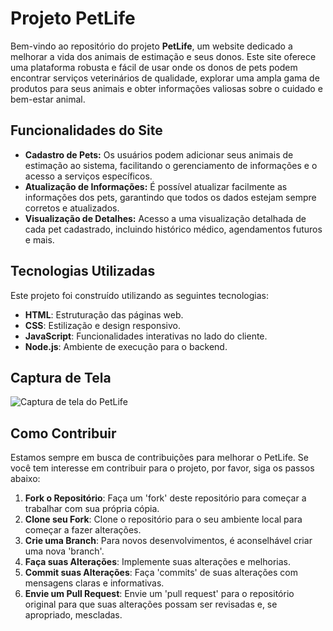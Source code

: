 # Projeto PetLife

Bem-vindo ao repositório do projeto **PetLife**, um website dedicado a melhorar a vida dos animais de estimação e seus donos. Este site oferece uma plataforma robusta e fácil de usar onde os donos de pets podem encontrar serviços veterinários de qualidade, explorar uma ampla gama de produtos para seus animais e obter informações valiosas sobre o cuidado e bem-estar animal.

## Funcionalidades do Site

- **Cadastro de Pets:** Os usuários podem adicionar seus animais de estimação ao sistema, facilitando o gerenciamento de informações e o acesso a serviços específicos.
- **Atualização de Informações:** É possível atualizar facilmente as informações dos pets, garantindo que todos os dados estejam sempre corretos e atualizados.
- **Visualização de Detalhes:** Acesso a uma visualização detalhada de cada pet cadastrado, incluindo histórico médico, agendamentos futuros e mais.

## Tecnologias Utilizadas

Este projeto foi construído utilizando as seguintes tecnologias:

- **HTML**: Estruturação das páginas web.
- **CSS**: Estilização e design responsivo.
- **JavaScript**: Funcionalidades interativas no lado do cliente.
- **Node.js**: Ambiente de execução para o backend.

## Captura de Tela

![Captura de tela do PetLife](https://github.com/Devcleidson/Site-PetLife/assets/114115159/769a728b-1051-47b3-b4e1-dc960d3cccbd)

## Como Contribuir

Estamos sempre em busca de contribuições para melhorar o PetLife. Se você tem interesse em contribuir para o projeto, por favor, siga os passos abaixo:

1. **Fork o Repositório**: Faça um 'fork' deste repositório para começar a trabalhar com sua própria cópia.
2. **Clone seu Fork**: Clone o repositório para o seu ambiente local para começar a fazer alterações.
3. **Crie uma Branch**: Para novos desenvolvimentos, é aconselhável criar uma nova 'branch'.
4. **Faça suas Alterações**: Implemente suas alterações e melhorias.
5. **Commit suas Alterações**: Faça 'commits' de suas alterações com mensagens claras e informativas.
6. **Envie um Pull Request**: Envie um 'pull request' para o repositório original para que suas alterações possam ser revisadas e, se apropriado, mescladas.





